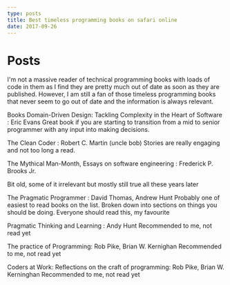 ```yaml
---
type: posts
title: Best timeless programming books on safari online
date: 2017-09-26
---
```


# Posts
I'm not a massive reader of technical programming books with loads of code in
them as I find they are pretty much out of date as soon as they are published.
However, I am still a fan of those timeless programming books that never seem to
go out of date and the information is always relevant.

Books
Domain-Driven Design: Tackling Complexity in the Heart of Software : Eric Evans
 Great book if you are starting to transition from a mid to senior programmer
with any input into making decisions.

The Clean Coder : Robert C.
Martin (uncle bob)
 Stories are really engaging and not too long a read.

The Mythical Man-Month, Essays on software engineering : Frederick P. Brooks Jr.

 Bit old, some of it irrelevant but mostly still true all these years later

The Pragmatic Programmer :
David Thomas, Andrew Hunt
 Probably one of easiest to read books on the list. Broken down into sections on
things you should be doing. Everyone should read this,
my favourite

Pragmatic Thinking and Learning :
Andy Hunt
 Recommended to me, not read yet

The practice of Programming: Rob Pike, Brian W. Kernighan
 Recommended to me, not read yet

Coders at Work: Reflections on the craft of programming:
Rob Pike, Brian W. Kerninghan
 Recommended to me, not read yet